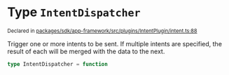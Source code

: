 # Type `IntentDispatcher`
<sub>Declared in [packages/sdk/app-framework/src/plugins/IntentPlugin/intent.ts:88](https://github.com/dxos/dxos/blob/ef925c9c7/packages/sdk/app-framework/src/plugins/IntentPlugin/intent.ts#L88)</sub>


Trigger one or more intents to be sent.
If multiple intents are specified, the result of each will be merged with the data to the next.

```ts
type IntentDispatcher = function
```

